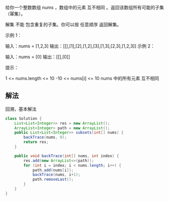 给你一个整数数组 nums ，数组中的元素 互不相同 。返回该数组所有可能的子集（幂集）。

解集 不能 包含重复的子集。你可以按 任意顺序 返回解集。



示例 1：

输入：nums = [1,2,3]
输出：[[],[1],[2],[1,2],[3],[1,3],[2,3],[1,2,3]]
示例 2：

输入：nums = [0]
输出：[[],[0]]


提示：

1 <= nums.length <= 10
-10 <= nums[i] <= 10
nums 中的所有元素 互不相同

## 解法
回溯，基本解法
```java
class Solution {
    List<List<Integer>> res = new ArrayList();
    ArrayList<Integer> path = new ArrayList();
    public List<List<Integer>> subsets(int[] nums) {
        backTrace(nums, 0);
        return res;
    }

    public void backTrace(int[] nums, int index) {
        res.add(new ArrayList<>(path));
        for (int i = index; i < nums.length; i++) {
            path.add(nums[i]);
            backTrace(nums, i+1);
            path.removeLast();
        }
    }
}
```